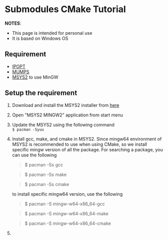 # Submodules CMake Tutorial

**NOTES**: 
- This page is intended for personal use
- It is based on Windows OS

## Requirement

- [IPOPT](https://coin-or.github.io/Ipopt/)
- [MUMPS](https://mumps-solver.org/index.php)
- [MSYS2](https://www.msys2.org/) to use MinGW

## Setup the requirement

1. Download and install the MSYS2 installer from [here](https://www.msys2.org/)
2. Open "MSYS2 MINGW2" application from start menu
3. Update the MSYS2 using the following command  
    `$ pacman -Syuu`
4. Install gcc, make, and cmake in MSYS2. Since mingw64 environment of MSYS2 is recommended to use when using CMake, so we install specific mingw version of all the package. For searching a package, you can use the following  
    > $ pacman -Ss gcc  

    > $ pacman -Ss make

    > $ pacman -Ss cmake

    to install specific mingw64 version, use the following

    > $ pacman -S mingw-w64-x86_64-gcc

    > $ pacman -S mingw-w64-x86_64-make

    > $ pacman -S mingw-w64-x86_64-cmake

5. 